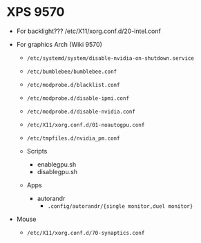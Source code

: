 # XPS 9570
* For backlight???
/etc/X11/xorg.conf.d/20-intel.conf

* For graphics Arch (Wiki 9570) 
  * `/etc/systemd/system/disable-nvidia-on-shutdown.service`
  * `/etc/bumblebee/bumblebee.conf`
  * `/etc/modprobe.d/blacklist.conf`
  * `/etc/modprobe.d/disable-ipmi.conf`
  * `/etc/modprobe.d/disable-nvidia.conf`
  * `/etc/X11/xorg.conf.d/01-noautogpu.conf`
  * `/etc/tmpfiles.d/nvidia_pm.conf`

  * Scripts
    * enablegpu.sh
    * disablegpu.sh

  * Apps
    * autorandr
      * `.config/autorandr/{single monitor,duel monitor}`

* Mouse
  * `/etc/X11/xorg.conf.d/70-synaptics.conf`



